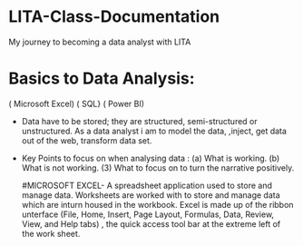 # LITA-Class-Documentation
My journey to becoming a data analyst with LITA
# Basics to Data Analysis:
( Microsoft Excel)
( SQL}
( Power BI)
* Data have to be stored; they are structured, semi-structured or unstructured. As a data analyst  i am to model the data, ,inject, get data out of the web, transform data set.
* Key Points to focus on when analysing data : (a) What is working. (b) What is not working. (3) What to focus on to turn the narrative positively.

  #MICROSOFT EXCEL- A spreadsheet application used to store and manage data. Worksheets are worked with to store and manage data which are inturn housed in the workbook. Excel is made up of the ribbon unterface (File, Home, Insert, Page Layout, Formulas, Data, Review, View, and Help tabs)
, the quick access tool bar at the extreme left of the work sheet.
